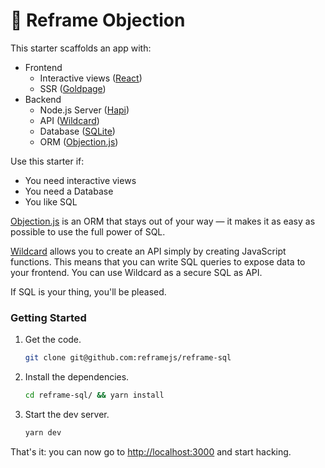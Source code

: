 # :rocket: Reframe Objection

This starter scaffolds an app with:
- Frontend
  - Interactive views ([React](https://github.com/facebook/react))
  - SSR ([Goldpage](https://github.com/reframejs/goldpage))
- Backend
  - Node.js Server ([Hapi](https://github.com/hapijs/hapi))
  - API ([Wildcard](https://github.com/reframejs/wildcard-api))
  - Database ([SQLite](https://sqlite.org/))
  - ORM ([Objection.js](https://github.com/Vincit/objection.js))

Use this starter if:
- You need interactive views
- You need a Database
- You like SQL

[Objection.js](https://github.com/Vincit/objection.js) is an ORM that
stays out of your way &mdash; it makes it as easy as possible to use the full power of SQL.

[Wildcard](https://github.com/reframejs/wildcard-api) allows you to create an API simply by creating JavaScript functions.
This means that you can write SQL queries to expose data to your frontend.
You can use Wildcard as a secure SQL as API.

If SQL is your thing, you'll be pleased.

### Getting Started

1. Get the code.
   ~~~bash
   git clone git@github.com:reframejs/reframe-sql
   ~~~

2. Install the dependencies.
   ~~~bash
   cd reframe-sql/ && yarn install
   ~~~

2. Start the dev server.
   ~~~bash
   yarn dev
   ~~~

That's it: you can now go to [http://localhost:3000](http://localhost:3000) and start hacking.



